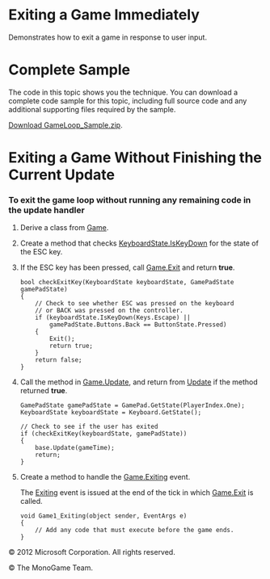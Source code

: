 

# Exiting a Game Immediately

Demonstrates how to exit a game in response to user input.

# Complete Sample

The code in this topic shows you the technique. You can download a complete code sample for this topic, including full source code and any additional supporting files required by the sample.

[Download GameLoop_Sample.zip](http://go.microsoft.com/fwlink/?LinkId=258702).

# Exiting a Game Without Finishing the Current Update

### To exit the game loop without running any remaining code in the update handler

1.  Derive a class from [Game](xref:Microsoft.Xna.Framework.Game).
    
2.  Create a method that checks [KeyboardState.IsKeyDown](xref:Microsoft.Xna.Framework.Input.KeyboardState.IsKeyDown) for the state of the ESC key.
    
3.  If the ESC key has been pressed, call [Game.Exit](xref:Microsoft.Xna.Framework.Game.Exit) and return **true**.
    
    ```
    bool checkExitKey(KeyboardState keyboardState, GamePadState gamePadState)
    {
        // Check to see whether ESC was pressed on the keyboard 
        // or BACK was pressed on the controller.
        if (keyboardState.IsKeyDown(Keys.Escape) ||
            gamePadState.Buttons.Back == ButtonState.Pressed)
        {
            Exit();
            return true;
        }
        return false;
    }
    ```
    
4.  Call the method in [Game.Update](xref:Microsoft.Xna.Framework.Game.Update), and return from [Update](xref:Microsoft.Xna.Framework.Game.Update) if the method returned **true**.
    
    ```
    GamePadState gamePadState = GamePad.GetState(PlayerIndex.One);
    KeyboardState keyboardState = Keyboard.GetState();
    
    // Check to see if the user has exited
    if (checkExitKey(keyboardState, gamePadState))
    {
        base.Update(gameTime);
        return;
    }
    ```
    
5.  Create a method to handle the [Game.Exiting](E_Microsoft_Xna_Framework_Game_Exiting.md) event.
    
    The [Exiting](E_Microsoft_Xna_Framework_Game_Exiting.md) event is issued at the end of the tick in which [Game.Exit](xref:Microsoft.Xna.Framework.Game.Exit) is called.
    
    ```
    void Game1_Exiting(object sender, EventArgs e)
    {
        // Add any code that must execute before the game ends.
    }
    ```
    

© 2012 Microsoft Corporation. All rights reserved.  

© The MonoGame Team.
